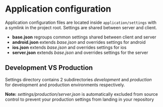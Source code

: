 # Application configuration

Application configuration files are located inside ```application/settings``` with a symlink in the project root. Settings are shared between server and client.

- **base.json** regroups common settings shared between client and server
- **android.json** extends _base.json_ and overrides settings for android
- **ios.json** extends _base.json_ and overrides settings for ios
- **server.json** extends _base.json_ and overrides settings for the server 

## Development VS Production

Settings directory contains 2 subdirectories _development_ and _production_ for development and production environments respectively.

**Note:** _settings/production/server.json_ is automatically excluded from source control to prevent your production settings from landing in your repository